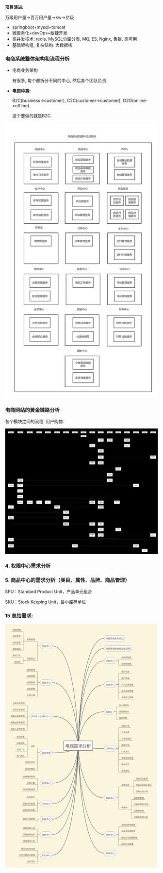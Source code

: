 **项目演进:**

万级用户量->百万用户量->kw->亿级

- springboot+mysql+tomcat
- 微服务化+devOps+敏捷开发
- 高并发技术: redis, MySQL分库分表, MQ, ES, Nginx, 集群. 高可用
- 基础架构组, 复杂结构. 大数据栈.





### 电商系统整体架构和流程分析

- 电商业务架构

  有很多, 每个都拆分不同的中心, 然后各个团队负责. 

- **电商种类:**

  B2C(business->customer), C2C(customer->customer), O2O(online->offline).

  这个要做的就是B2C.

![image-20201102215256051](%E7%94%B5%E5%95%86%E4%B8%9A%E5%8A%A1%E9%9C%80%E6%B1%82%E5%88%86%E6%9E%90.assets/image-20201102215256051.png)





### 电商网站的黄金链路分析

各个模块之间的流程. 用户购物.

![image-20201102224742239](%E7%94%B5%E5%95%86%E4%B8%9A%E5%8A%A1%E9%9C%80%E6%B1%82%E5%88%86%E6%9E%90.assets/image-20201102224742239.png)





### 4. 权限中心需求分析



### 5. 商品中心的需求分析（类目、属性、品牌、商品管理）

SPU：Standard Product Unit，产品单元组合

SKU：Stock Keeping Unit，最小库存单位



### 15 总结需求:

![思维导图](%E7%94%B5%E5%95%86%E4%B8%9A%E5%8A%A1%E9%9C%80%E6%B1%82%E5%88%86%E6%9E%90.assets/%E6%80%9D%E7%BB%B4%E5%AF%BC%E5%9B%BE.png)



















